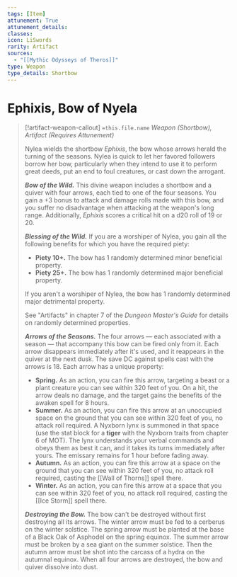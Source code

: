 ```yaml
---
tags: [Item]
attunement: True
attunement_details: 
classes: 
icon: LiSwords
rarity: Artifact
sources:
  - "[[Mythic Odysseys of Theros]]"
type: Weapon
type_details: Shortbow
---
```

# Ephixis, Bow of Nyela
>[!artifact-weapon-callout] `=this.file.name`
>*Weapon (Shortbow), Artifact (Requires Attunement)*
>
>Nylea wields the shortbow *Ephixis*, the bow whose arrows herald the turning of the seasons. Nylea is quick to let her favored followers borrow her bow, particularly when they intend to use it to perform great deeds, put an end to foul creatures, or cast down the arrogant.
>
>***Bow of the Wild.*** This divine weapon includes a shortbow and a quiver with four arrows, each tied to one of the four seasons. You gain a +3 bonus to attack and damage rolls made with this bow, and you suffer no disadvantage when attacking at the weapon's long range. Additionally, *Ephixis* scores a critical hit on a d20 roll of 19 or 20.
>
>***Blessing of the Wild.*** If you are a worshiper of Nylea, you gain all the following benefits for which you have the required piety:
>
>* **Piety 10+.** The bow has 1 randomly determined minor beneficial property.
>* **Piety 25+.** The bow has 1 randomly determined major beneficial property.
>
>If you aren't a worshiper of Nylea, the bow has 1 randomly determined major detrimental property.
>
>See "Artifacts" in chapter 7 of the *Dungeon Master's Guide* for details on randomly determined properties.
>
>***Arrows of the Seasons.*** The four arrows — each associated with a season — that accompany this bow can be fired only from it. Each arrow disappears immediately after it's used, and it reappears in the quiver at the next dusk. The save DC against spells cast with the arrows is 18. Each arrow has a unique property:
>
>* **Spring.** As an action, you can fire this arrow, targeting a beast or a plant creature you can see within 320 feet of you. On a hit, the arrow deals no damage, and the target gains the benefits of the awaken spell for 8 hours.
>* **Summer.** As an action, you can fire this arrow at an unoccupied space on the ground that you can see within 320 feet of you, no attack roll required. A Nyxborn lynx is summoned in that space (use the stat block for a **tiger** with the Nyxborn traits from chapter 6 of MOT). The lynx understands your verbal commands and obeys them as best it can, and it takes its turns immediately after yours. The emissary remains for 1 hour before fading away.
>* **Autumn.** As an action, you can fire this arrow at a space on the ground that you can see within 320 feet of you, no attack roll required, casting the [[Wall of Thorns]] spell there.
>* **Winter.** As an action, you can fire this arrow at a space that you can see within 320 feet of you, no attack roll required, casting the [[Ice Storm]] spell there.
>
>***Destroying the Bow.*** The bow can't be destroyed without first destroying all its arrows. The winter arrow must be fed to a cerberus on the winter solstice. The spring arrow must be planted at the base of a Black Oak of Asphodel on the spring equinox. The summer arrow must be broken by a sea giant on the summer solstice. Then the autumn arrow must be shot into the carcass of a hydra on the autumnal equinox. When all four arrows are destroyed, the bow and quiver dissolve into dust.
>
>
